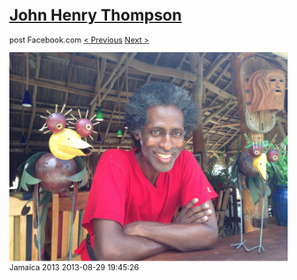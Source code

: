 # [John Henry Thompson](../README.md)
post Facebook.com
[< Previous](2013-08-29-38.md) [Next >](2013-08-29-40.md)

[![](../media/2013-08-29/Jamaica-2050.jpg)](../README.md)
Jamaica 2013
2013-08-29 19:45:26